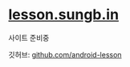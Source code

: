 # [lesson.sungb.in](https://lesson.sungb.in)

사이트 준비중

깃허브: [github.com/android-lesson](https://github.com/android-lesson)
